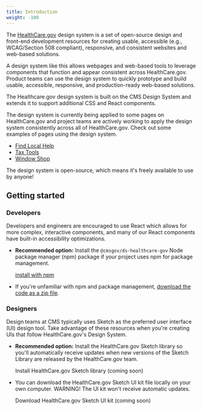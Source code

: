 ```yaml
---
title: Introduction
weight: -100
---
```


The [HealthCare.gov](https://www.healthcare.gov/) design system is a set of open-source design and front-end development resources for creating usable, accessible (e.g., WCAG/Section 508 compliant), responsive, and consistent websites and web-based solutions.

A design system like this allows webpages and web-based tools to leverage components that function and appear consistent across HealthCare.gov. Product teams can use the design system to quickly prototype and build usable, accessible, responsive, and production-ready web-based solutions.

The Healthcare.gov design system is built on the CMS Design System and extends it to support additional CSS and React components.

The design system is currently being applied to some pages on HealthCare.gov and project teams are actively working to apply the design system consistently across all of HealthCare.gov. Check out some examples of pages using the design system.

* [Find Local Help](https://localhelp.healthcare.gov/#/)
* [Tax Tools](https://www.healthcare.gov/tax-tool/#/)
* [Window Shop](https://healthcare.gov/see-plans)

The design system is open-source, which means it's freely available to use by anyone!

## Getting started

### Developers

Developers and engineers are encouraged to use React which allows for more complex, interactive components, and many of our React components have built-in accessibility optimizations.

* **Recommended option:** Install the `@cmsgov/ds-healthcare-gov` Node package manager (npm) package if your project uses npm for package management.

    <a href="{{root}}/startup/installation/" class="ds-c-button">install with npm</a>


* If you're unfamiliar with npm and package management, [download the code as a zip file](https://github.com/CMSgov/design-system/releases/latest). 

### Designers

Design teams at CMS typically uses Sketch as the preferred user interface (UI) design tool. Take advantage of these resources when you're creating UIs that follow HealthCare.gov's Design System.

* **Recommended option:** Install the HealthCare.gov Sketch library so you'll automatically receive updates when new versions of the Sketch Library are released by the HealthCare.gov team.

    Install HealthCare.gov Sketch library (coming soon)


* You can download the HealthCare.gov Sketch UI kit file locally on your own computer. WARNING! The UI kit won't receive automatic updates.

    Download HealthCare.gov Sketch UI kit (coming soon)
